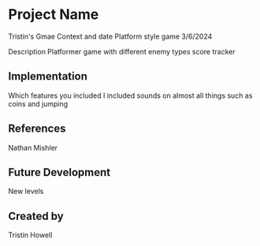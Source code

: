# Project Name
Tristin's Gmae
Context and date
Platform style game  3/6/2024

Description
Platformer game with different enemy types score tracker 

## Implementation
Which features you included
I included sounds on almost all things such as coins and jumping

## References
Nathan Mishler

## Future Development
New levels

## Created by
Tristin Howell
